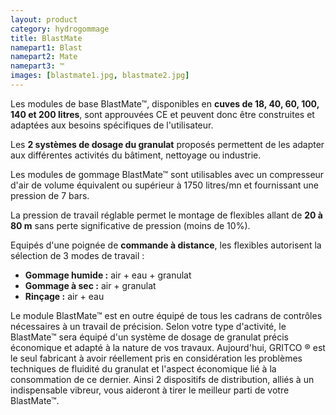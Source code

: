 ```yaml
---
layout: product
category: hydrogommage
title: BlastMate
namepart1: Blast
namepart2: Mate
namepart3: ™
images: [blastmate1.jpg, blastmate2.jpg]
---
```


Les modules de base <span class="text-brand-1">Blast</span><span class="text-brand-2">Mate</span>™, disponibles en <strong>cuves de 18, 40, 60, 100, 140 et 200 litres</strong>, sont approuvées CE et peuvent donc être construites et adaptées aux besoins spécifiques de l'utilisateur.

Les <strong>2 systèmes de dosage du granulat</strong> proposés permettent de les adapter aux différentes activités du bâtiment, nettoyage ou industrie.


Les modules de gommage <span class="text-brand-1">Blast</span><span class="text-brand-2">Mate</span>™ sont utilisables avec un compresseur d'air de volume équivalent ou supérieur à 1750 litres/mn et fournissant une pression de 7 bars.

La pression de travail réglable permet le montage de flexibles allant de <strong>20 à 80 m</strong> sans perte significative de pression (moins de 10%).

Equipés d'une poignée de <strong>commande à distance</strong>, les flexibles autorisent la sélection de 3 modes de travail :

* <strong>Gommage humide :</strong> air + eau + granulat
* <strong>Gommage à sec :</strong> air + granulat
* <strong>Rinçage :</strong> air + eau 


Le module <span class="text-brand-1">Blast</span><span class="text-brand-2">Mate</span>™ est en outre équipé de tous les cadrans de contrôles nécessaires à un travail de précision.
Selon votre type d'activité, le <span class="text-brand-1">Blast</span><span class="text-brand-2">Mate</span>™ sera équipé d'un système de dosage de granulat précis économique et adapté à la nature de vos travaux. Aujourd'hui, GRITCO ® est le seul fabricant à avoir réellement pris en considération les problèmes techniques de fluidité du granulat et l'aspect économique lié à la consommation de ce dernier. Ainsi 2 dispositifs de distribution, alliés à un indispensable vibreur, vous aideront à tirer le meilleur parti de votre <span class="text-brand-1">Blast</span><span class="text-brand-2">Mate</span>™.